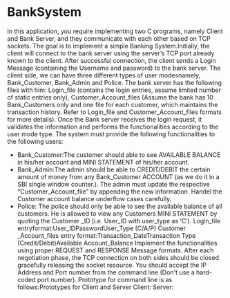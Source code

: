 # BankSystem
In  this  application,  you  require  implementing  two  C  programs,  namely  Client  and  Bank  Server,  and  they communicate with each other based on TCP sockets. The goal is to implement a simple Banking System.Initially, the client will connect to the bank server using the server’s TCP port already known to the client. After successful connection,  the  client  sends  a  Login  Message  (containing  the Username  and  password)  to the  bank server.  The client side,  we  can  have  three  different  types of user modesnamely,  Bank_Customer,  Bank_Admin and  Police.  The  bank  server  has  the  following  files  with  him:  Login_file  (contains  the  login  entries,  assume limited number of static entries only), Customer_Account_files (Assume the bank has 10 Bank_Customers only and   one   file   for   each   customer,   which   maintains   the   transaction   history.   Refer   to   Login_file   and Customer_Account_files formats for more details). Once the Bank server receives the login request, it validates the information and performs the functionalities according to the user mode type. The system must provide the following functionalities to the following users:
* Bank_Customer:The customer  should  able  to see AVAILABLE  BALANCE  in his/her  account  and  MINI STATEMENT of his/her account.
* Bank_Admin:The  admin  should  be  able  to  CREDIT/DEBIT  the  certain  amount  of  money  from  any Bank_Customer ACCOUNT (as we do it in a SBI single window counter.). The admin must update the respective “Customer_Account_file” by appending the new information. Handel the Customer account balance underflow cases carefully.
* Police: The  police  should  only  be  able  to  see  the  available  balance  of  all  customers.  He  is  allowed  to view any Customers MINI STATEMENT by quoting the Customer _ID (i.e. User_ID with user_type as ‘C’).
Login_file entryformat:User_IDPasswordUser_Type (C/A/P)
Customer _Account_files entry format:Transaction_DateTransaction Type (Credit/Debit)Available Account_Balance
Implement the functionalities using proper REQUEST and RESPONSE Message formats. After each negotiation phase, the TCP connection on both sides should be closed gracefully releasing the socket resource. You should accept  the  IP  Address  and  Port  number  from  the  command  line  (Don't  use  a  hard-coded  port  number). 
Prototype for command line is as follows:Prototypes for Client and Server Client: <executable code><Server IP Address><Server Port number>Server: <executable code><Server Port number>
